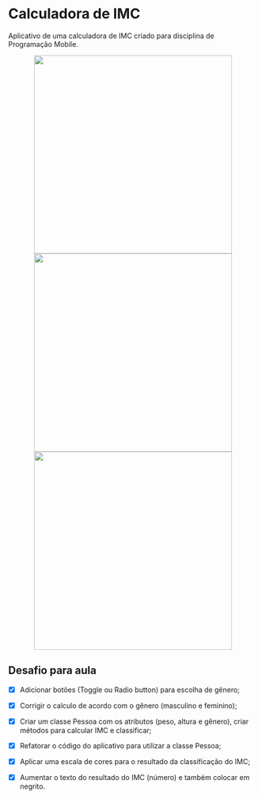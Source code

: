 # Calculadora de IMC

Aplicativo de uma calculadora de IMC criado para disciplina de Programação Mobile.

<p align="center">
    <img src="https://lh3.googleusercontent.com/6PH_BlAvl3rrdpRg_s-kasUpqwmUusGPHc1CdnkTdxBCtKblfV9UPhhO77hbQlh1lA=w1920-h920-rw" height="400"/>
	<img src="https://lh3.googleusercontent.com/v5aR7Kn1iGZUyMn6KBqa-CZwsAJIDl5r1pDWE1N8pJIHuaz59n3JFsZlxojWxMpuFg=w1920-h920-rw" height="400"/>
	<img src="https://lh3.googleusercontent.com/-CD8UBM67GGWboN56JZ_Ywz-BKaVYmra_qtqOT2soOR-4b9djfrGn76N6N3Mas_IdA=w1920-h920-rw" height="400"/>
</p>

## Desafio para aula

- [x]  Adicionar botões (Toggle ou Radio button) para escolha de gênero;
- [x]  Corrigir o calculo de acordo com o gênero (masculino e feminino);
- [x]  Criar um classe Pessoa com os atributos (peso, altura e gênero), criar métodos para calcular IMC e classificar;
- [x]  Refatorar o código do aplicativo para utilizar a classe Pessoa;
- [x]  Aplicar uma escala de cores para o resultado da classificação do IMC;
- [x]  Aumentar o texto do resultado do IMC (número) e também colocar em negrito.

